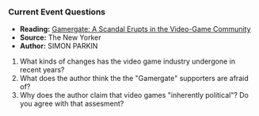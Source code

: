 ### Current Event Questions

* **Reading:** [Gamergate: A Scandal Erupts in the Video-Game Community](http://www.newyorker.com/tech/elements/gamergate-scandal-erupts-video-game-community)
* **Source:** The New Yorker
* **Author:** SIMON PARKIN

1. What kinds of changes has the video game industry undergone in recent years?
2. What does the author think the the "Gamergate" supporters are afraid of?
3. Why does the author claim that video games "inherently political"? Do you agree with that assesment?
